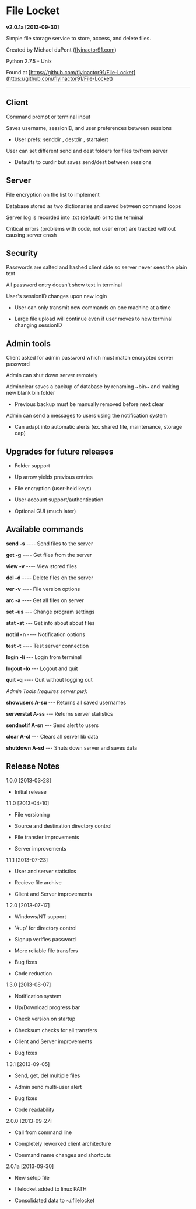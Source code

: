 File Locket
=========
**v2.0.1a [2013-09-30]**

Simple file storage service to store, access, and delete files.

Created by Michael duPont ([flyinactor91.com](https://flyinactor91.com))

Python 2.7.5 - Unix

Found at [https://github.com/flyinactor91/File-Locket](https://github.com/flyinactor91/File-Locket)

-------------

Client
-------
Command prompt or terminal input

Saves username, sessionID, and user preferences between sessions

* User prefs: senddir , destdir , startalert

User can set different send and dest folders for files to/from server

* Defaults to curdir but saves send/dest between sessions

Server
--------
File encryption on the list to implement

Database stored as two dictionaries and saved between command loops

Server log is recorded into .txt (default) or to the terminal

Critical errors (problems with code, not user error) are tracked without causing server crash

Security
----------
Passwords are salted and hashed client side so server never sees the plain text

All password entry doesn't show text in terminal

User's sessionID changes upon new login

* User can only transmit new commands on one machine at a time

* Large file upload will continue even if user moves to new terminal changing sessionID

Admin tools
---------------
Client asked for admin password which must match encrypted server password

Admin can shut down server remotely

Adminclear saves a backup of database by renaming ~bin~ and making new blank bin folder

* Previous backup must be manually removed before next clear

Admin can send a messages to users using the notification system

* Can adapt into automatic alerts (ex. shared file, maintenance, storage cap)

Upgrades for future releases
------------------------------------
* Folder support

* Up arrow yields previous entries

* File encryption (user-held keys)

* User account support/authentication

* Optional GUI (much later)



Available commands
--------------------------
**send   -s** ---- Send files to the server

**get    -g** ---- Get files from the server

**view   -v** ---- View stored files

**del    -d** ---- Delete files on the server

**ver    -v** ---- File version options

**arc    -a** ---- Get all files on server

**set    -us** --- Change program settings

**stat   -st** --- Get info about about files

**notid  -n** ---- Notification options

**test   -t** ---- Test server connection

**login  -li** --- Login from terminal

**logout -lo** --- Logout and quit

**quit   -q** ---- Quit without logging out

*Admin Tools (requires server pw):*

**showusers  A-su** --- Returns all saved usernames

**serverstat A-ss** --- Returns server statistics

**sendnotif  A-sn** --- Send alert to users

**clear      A-cl** --- Clears all server lib data

**shutdown   A-sd** --- Shuts down server and saves data

Release Notes
------------------
1.0.0 [2013-03-28]

* Initial release

1.1.0 [2013-04-10]

* File versioning

* Source and destination directory control

* File transfer improvements

* Server improvements

1.1.1 [2013-07-23]

* User and server statistics

* Recieve file archive

* Client and Server improvements

1.2.0 [2013-07-17]

* Windows/NT support

* '#up' for directory control

* Signup verifies password

* More reliable file transfers

* Bug fixes

* Code reduction

1.3.0 [2013-08-07]

* Notification system

* Up/Download progress bar

* Check version on startup

* Checksum checks for all transfers

* Client and Server improvements

* Bug fixes

1.3.1 [2013-09-05]

* Send, get, del multiple files

* Admin send multi-user alert

* Bug fixes

* Code readability

2.0.0 [2013-09-27]

* Call from command line

* Completely reworked client architecture

* Command name changes and shortcuts

2.0.1a [2013-09-30]

* New setup file

* filelocket added to linux PATH

* Consolidated data to ~/.filelocket
